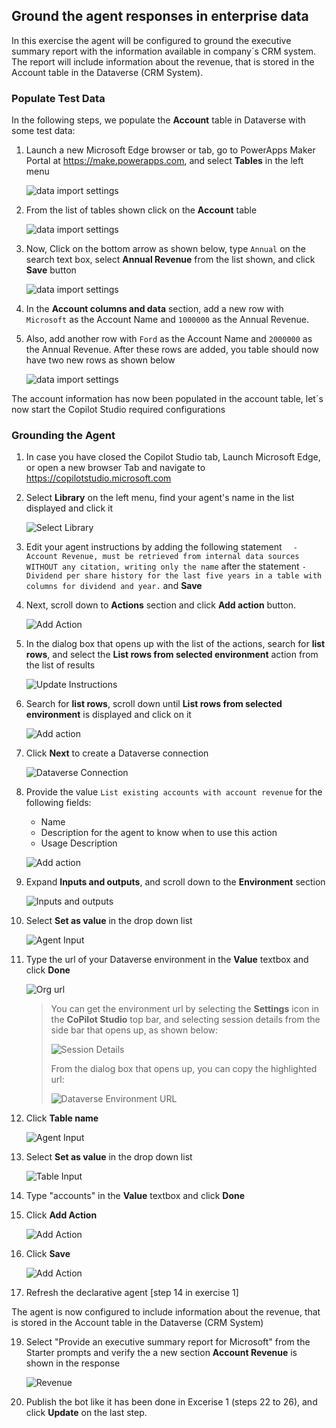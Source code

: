 ## Ground the agent responses in enterprise data

In this exercise the agent will be configured to ground the executive summary report with the information available in company´s CRM system. The report will include information about the revenue, that is stored in the Account table in the Dataverse (CRM System).

### Populate Test Data

In the following steps, we populate the **Account** table in Dataverse with some test data:

1. Launch a new Microsoft Edge browser or tab, go to PowerApps Maker Portal at <https://make.powerapps.com>, and select **Tables** in the left menu

   ![data import settings ](media/dataimport1_1.png)

2. From the list of tables shown click on the **Account** table

   ![data import settings ](media/dataimport2_1.png)

3. Now, Click on the bottom arrow as shown below, type `Annual` on the search text box, select **Annual Revenue** from the list shown, and click **Save** button

   ![data import settings ](media/dataimport3_1.png)

4. In the **Account columns and data** section, add a new row with `Microsoft` as the Account Name and `1000000` as the Annual Revenue.

5. Also, add another row with `Ford` as the Account Name and `2000000` as the Annual Revenue. After these rows are added, you table should now have two new rows as shown below

   ![data import settings ](media/dataimport6.png)

The account information has now been populated in the account table, let´s now start the Copilot Studio required configurations

### Grounding the Agent

1. In case you have closed the Copilot Studio tab, Launch Microsoft Edge, or open a new browser Tab and navigate to <https://copilotstudio.microsoft.com>

2. Select **Library** on the left menu, find your agent's name in the list displayed and click it

   ![Select Library](media/botlist_1.png)

3. Edit your agent instructions by adding the following statement `  - Account Revenue, must be retrieved from internal data sources WITHOUT any citation, writing only the name` after the statement `- Dividend per share history for the last five years in a table with columns for dividend and year.` and **Save**

4. Next, scroll down to **Actions** section and click **Add action** button.

   ![Add Action](media/addaction_1.png)

5. In the dialog box that opens up with the list of the actions, search for **list rows**, and select the **List rows from selected environment** action from the list of results

   ![Update Instructions](media/instrcutionsupdate.png)

6. Search for **list rows**, scroll down until **List rows from selected environment** is displayed and click on it

   ![Add action](media/listrowsfromselectedenvironment.png)

7. Click **Next** to create a Dataverse connection

   ![Dataverse Connection](media/dataverseconnect.png)

8. Provide the value `List existing accounts with account revenue` for the following fields:

   - Name
   - Description for the agent to know when to use this action
   - Usage Description

   ![Add action](media/actiondescr.png)

9. Expand **Inputs and outputs**, and scroll down to the **Environment** section

   ![Inputs and outputs](media/inputsoutputs.png)

10. Select **Set as value** in the drop down list

    ![Agent Input](media/agentinput.png)

11. Type the url of your Dataverse environment in the **Value** textbox and click **Done**

    ![Org url](media/orgurl.png)

    > You can get the environment url by selecting the **Settings** icon in the **CoPilot Studio** top bar, and selecting session details from the side bar that opens up, as shown below:
    >
    > ![Session Details](media/sessiondetails.png)
    >
    > From the dialog box that opens up, you can copy the highlighted url:
    >
    > ![Dataverse Environment URL](media/sessiondetails_1.png)

12. Click **Table name**

    ![Agent Input](media/tableinput.png)

13. Select **Set as value** in the drop down list

    ![Table Input](media/selectaccount.png)

14. Type "accounts" in the **Value** textbox and click **Done**

15. Click **Add Action**

    ![Add Action](media/addaction2.png)

16. Click **Save**

    ![Add Action](media/savebot.png)

17. Refresh the declarative agent [step 14 in exercise 1]

The agent is now configured to include information about the revenue, that is stored in the Account table in the Dataverse (CRM System)

19. Select "Provide an executive summary report for Microsoft" from the Starter prompts and verify the a new section **Account Revenue** is shown in the response

    ![Revenue](media/revenue.png)

20. Publish the bot like it has been done in Excerise 1 (steps 22 to 26), and click **Update** on the last step.
